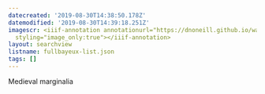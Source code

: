 ```yaml
---
datecreated: '2019-08-30T14:38:50.178Z'
datemodified: '2019-08-30T14:39:18.251Z'
imagescr: <iiif-annotation annotationurl="https://dnoneill.github.io/wax-iiif/img/derivatives/iiif/fullBayeux/manifest.json://dnoneill.github.io/annotate/annotations/e1b3751a-cb33-11e9-9dae-88e9fe7026e8.json"
  styling="image_only:true"></iiif-annotation>
layout: searchview
listname: fullbayeux-list.json
tags: []
---
```

Medieval marginalia